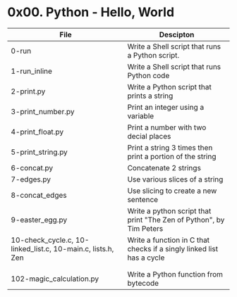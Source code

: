 # 0x00. Python - Hello, World
|File|Descipton|
|---|---|
|0-run | Write a Shell script that runs a Python script.|
|1-run_inline | Write a Shell script that runs Python code|
|2-print.py | Write a Python script that prints a string|
|3-print_number.py | Print an integer using a variable|
|4-print_float.py | Print a number with two decial places|
|5-print_string.py | Print a string 3 times then print a portion of the string|
|6-concat.py | Concatenate 2 strings|
|7-edges.py | Use various slices of a  string|
|8-concat_edges | Use slicing to create a new sentence|
|9-easter_egg.py | Write a python script that print "The Zen of Python", by Tim Peters|
|10-check_cycle.c, 10-linked_list.c, 10-main.c, lists.h, Zen| Write a function in C that checks if a singly linked list has a cycle|
|||
|||
|102-magic_calculation.py| Write a Python function from bytecode|